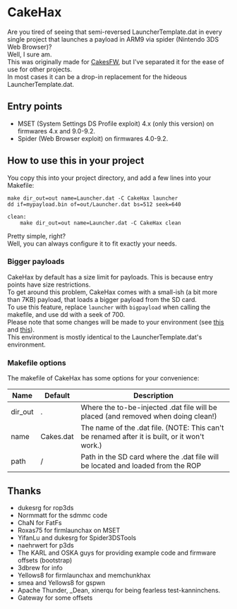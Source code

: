 CakeHax
=======

Are you tired of seeing that semi-reversed LauncherTemplate.dat in every single project that launches a payload in ARM9 via spider (Nintendo 3DS Web Browser)?  
Well, I sure am.  
This was originally made for [CakesFW](https://github.com/mid-kid/CakesForeveryWan), but I've separated it for the ease of use for other projects.  
In most cases it can be a drop-in replacement for the hideous LauncherTemplate.dat.  

Entry points
------------

* MSET (System Settings DS Profile exploit) 4.x (only this version) on firmwares 4.x and 9.0-9.2.
* Spider (Web Browser exploit) on firmwares 4.0-9.2.

How to use this in your project
-------------------------------

You copy this into your project directory, and add a few lines into your Makefile:  
```
make dir_out=out name=Launcher.dat -C CakeHax launcher
dd if=mypayload.bin of=out/Launcher.dat bs=512 seek=640

clean:
    make dir_out=out name=Launcher.dat -C CakeHax clean
```

Pretty simple, right?  
Well, you can always configure it to fit exactly your needs.  

### Bigger payloads

CakeHax by default has a size limit for payloads. This is because entry points have size restrictions.  
To get around this problem, CakeHax comes with a small-ish (a bit more than 7KB) payload, that loads a bigger payload from the SD card.  
To use this feature, replace `launcher` with `bigpayload` when calling the makefile, and use dd with a seek of 700.  
Please note that some changes will be made to your environment (see [this](https://github.com/mid-kid/CakeHax/blob/master/source/payload/start.s#L8) and [this](https://github.com/mid-kid/CakeHax/blob/master/source/payload/main.c#L35)).  
This environment is mostly identical to the LauncherTemplate.dat's environment.

### Makefile options

The makefile of CakeHax has some options for your convenience:  

Name    |Default  |Description
--------|---------|-----------
dir\_out|.        |Where the to-be-injected .dat file will be placed (and removed when doing clean!)
name    |Cakes.dat|The name of the .dat file. (NOTE: This can't be renamed after it is built, or it won't work.)
path    |/        |Path in the SD card where the .dat file will be located and loaded from the ROP

Thanks
------

* dukesrg for rop3ds
* Normmatt for the sdmmc code
* ChaN for FatFs
* Roxas75 for firmlaunchax on MSET
* YifanLu and dukesrg for Spider3DSTools
* naehrwert for p3ds
* The KARL and OSKA guys for providing example code and firmware offsets (bootstrap)
* 3dbrew for info
* Yellows8 for firmlaunchax and memchunkhax
* smea and Yellows8 for gspwn
* Apache Thunder, _Dean, xinerqu for being fearless test-kanninchens.
* Gateway for some offsets
